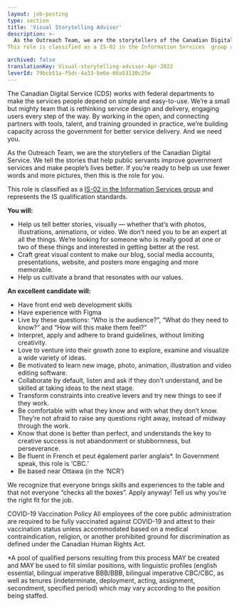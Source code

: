 ```yaml
---
layout: job-posting
type: section
title: 'Visual Storytelling Advisor'
description: >-
  As the Outreach Team, we are the storytellers of the Canadian Digital Service. We tell the stories that help public servants improve government services and make people’s lives better. If you’re ready to help us use fewer words and more pictures, then this is the role for you.
This role is classified as a IS-02 in the Information Services  group and represents the IS qualification standards.

archived: false
translationKey: Visual-storytelling-advisor-Apr-2022
leverId: 79bcb51a-f5dc-4a33-be6e-66a53130c25e
---
```


The Canadian Digital Service (CDS) works with federal departments to make the services people depend on simple and easy-to-use. We’re a small but mighty team that is rethinking service design and delivery, engaging users every step of the way. By working in the open, and connecting partners with tools, talent, and training grounded in practice, we’re building capacity across the government for better service delivery. And we need you.

As the Outreach Team, we are the storytellers of the Canadian Digital Service. We tell the stories that help public servants improve government services and make people’s lives better. If you’re ready to help us use fewer words and more pictures, then this is the role for you.

This role is classified as a [IS-02 in the Information Services  group](https://www.tbs-sct.canada.ca/agreements-conventions/view-visualiser-eng.aspx?id=15#toc993929944) and represents the IS qualification standards.


**You will:**

- Help us tell better stories, visually — whether that’s with photos, illustrations, animations, or video. We don’t need you to be an expert at all the things. We’re looking for someone who is really good at one or two of these things and interested in getting better at the rest.
- Craft great visual content to make our blog, social media accounts, presentations, website, and posters more engaging and more memorable.
- Help us cultivate a brand that resonates with our values.

**An excellent candidate will:**

- Have front end web development skills
- Have experience with Figma
- Live by these questions: “Who is the audience?”, “What do they need to know?” and “How will this make them feel?” 
- Interpret, apply and adhere to brand guidelines, without limiting creativity.
- Love to venture into their growth zone to explore, examine and visualize a wide variety of ideas.
- Be motivated to learn new image, photo, animation, illustration and video editing software.
- Collaborate by default, listen and ask if they don’t understand, and be skilled at taking ideas to the next stage.
- Transform constraints into creative levers and try new things to see if they work.
- Be comfortable with what they know and with what they don’t know. They’re not afraid to raise any questions right away, instead of midway through the work.
- Know that done is better than perfect, and understands the key to creative success is not abandonment or stubbornness, but perseverance.
- Be fluent in French et peut également parler anglais*. In Government speak, this role is ‘CBC.’
- Be based near Ottawa (in the ‘NCR’)

We recognize that everyone brings skills and experiences to the table and that not everyone “checks all the boxes”. Apply anyway! Tell us why you’re the right fit for the job. 

COVID-19 Vaccination Policy
All employees of the core public administration are required to be fully vaccinated against COVID-19 and attest to their vaccination status unless accommodated based on a medical contraindication, religion, or another prohibited ground for discrimination as defined under the Canadian Human Rights Act.

*A pool of qualified persons resulting from this process MAY be created and MAY be used to fill similar positions, with linguistic profiles (english essential, bilingual imperative BBB/BBB, bilingual imperative CBC/CBC, as well as tenures (indeterminate, deployment, acting, assignment, secondment, specified period) which may vary according to the position being staffed.


